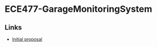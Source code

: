 # ECE477-GarageMonitoringSystem

## Links
- [Initial proposal](https://docs.google.com/document/d/1f3pLotd3W6YBDPHfsqi8Z5CGvJJmyrOUrbO1O-sXBOU/edit)
